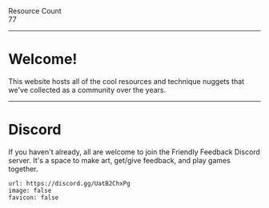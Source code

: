 <div markdown="1" class="ff_badge">
<div markdown="1" class="ff_badge_title">Resource Count</div>
<div markdown="1" class="ff_badge_value">77</div>
</div>

___

# Welcome!

This website hosts all of the cool resources and technique nuggets that we've collected as a community over the years. 

---
# Discord
If you haven't already, all are welcome to join the Friendly Feedback Discord server. It's a space to make art, get/give feedback, and play games together.

```embed
url: https://discord.gg/UatB2ChxPg
image: false
favicon: false
```